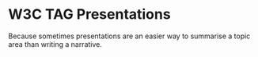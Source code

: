 # W3C TAG Presentations

Because sometimes presentations are an easier way to summarise a topic area than writing a narrative.
